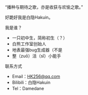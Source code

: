 “播种与期待之歌，亦是收获与欢愉之歌。”

好跪好我是白隐Hakuin。

我是谁？
- 一只初中生，简称初生（？）
- 白熊工作室创始人
- 地表最强bug生成器（不是
- 整（zuō）活（sǐ）小能手

联系方式
- Email：HK256@qq.com
- Bilibili：白隐Hakuin
- Tel：Damedane

<!---
Hakuin123/Hakuin123 is a ✨ special ✨ repository because its `README.md` (this file) appears on your GitHub profile.
You can click the Preview link to take a look at your changes.
--->
